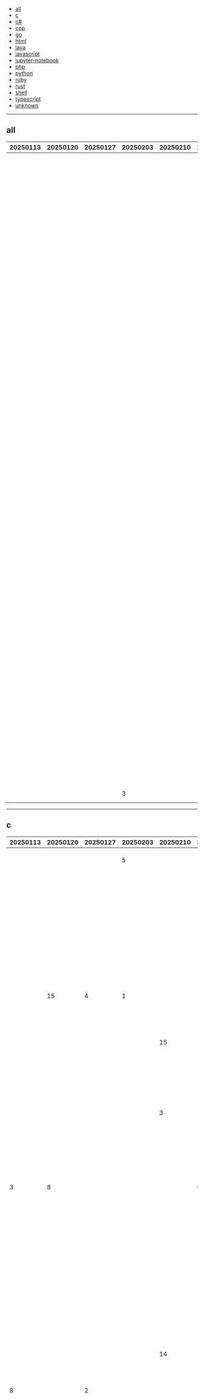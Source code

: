 
- [all](#all)
- [c](#c)
- [c#](#c#)
- [cpp](#cpp)
- [go](#go)
- [html](#html)
- [java](#java)
- [javascript](#javascript)
- [jupyter-notebook](#jupyter-notebook)
- [php](#php)
- [python](#python)
- [ruby](#ruby)
- [rust](#rust)
- [shell](#shell)
- [typescript](#typescript)
- [unknown](#unknown)


----

## <a name=all>all</a>

|20250113|20250120|20250127|20250203|20250210|20250217|20250224|20250303|20250310|20250317|20250324|20250331|20250407|20250414|20250421|github|description|
|----|----|----|----|----|----|----|----|----|----|----|----|----|----|----|----|----|
|  |  |  |  |  |  |  |  |  |  |  |  |  |  | 1 | [CVEProject](https://github.com/CVEProject)/[cvelistV5](https://github.com/CVEProject/cvelistV5) |CVE cache of the official CVE List in CVE JSON 5 format |
|  |  |  |  |  |  |  |  | 1 | 9 |  |  |  |  | 2 | [virattt](https://github.com/virattt)/[ai-hedge-fund](https://github.com/virattt/ai-hedge-fund) |An AI Hedge Fund Team |
|  |  |  |  |  |  |  |  |  |  |  |  |  | 2 | 3 | [yeongpin](https://github.com/yeongpin)/[cursor-free-vip](https://github.com/yeongpin/cursor-free-vip) |[Support 0.48.x]（Reset Cursor AI MachineID &amp; Bypass Higher Token Limit） Cursor Ai ，自动重置机器ID ， 免费升级使用Pro功能: You've reached your trial request limit. / Too many free trial accounts used on this machine. Please upgrade to pro. We have this limit in place to prevent abuse. Please let us know if you believe this is a mistake. |
|  |  |  |  |  |  |  |  |  |  |  |  |  |  | 4 | [Zackriya-Solutions](https://github.com/Zackriya-Solutions)/[meeting-minutes](https://github.com/Zackriya-Solutions/meeting-minutes) |A free and open source, self hosted Ai based live meeting note taker and minutes summary generator that can completely run in your Local device (Mac OS and windows OS Support added. Working on adding linux support soon) https://meetily.zackriya.com/ |
|  |  |  |  |  |  |  |  |  |  |  |  | 8 |  | 5 | [jlowin](https://github.com/jlowin)/[fastmcp](https://github.com/jlowin/fastmcp) |🚀 The fast, Pythonic way to build MCP servers and clients |
|  |  |  |  |  |  |  |  |  |  |  |  |  |  | 6 | [krillinai](https://github.com/krillinai)/[KrillinAI](https://github.com/krillinai/KrillinAI) | A video translation and dubbing tool powered by LLMs, offering professional-grade translations and one-click full-process deployment. It can generate content optimized for platforms like YouTube，TikTok, and Shorts. 基于AI大模型的视频翻译和配音工具，专业级翻译，一键部署全流程，可以生成适配抖音，小红书，哔哩哔哩，视频号，TikTok，Youtube Shorts等形态的内容 |
|  |  |  |  |  |  | 5 |  |  |  |  |  |  |  | 7 | [docmost](https://github.com/docmost)/[docmost](https://github.com/docmost/docmost) |Docmost is an open-source collaborative wiki and documentation software. It is an open-source alternative to Confluence and Notion. |
|  |  |  |  |  |  |  |  |  |  |  |  |  |  | 8 | [nocobase](https://github.com/nocobase)/[nocobase](https://github.com/nocobase/nocobase) |NocoBase is an extensibility-first, open-source no-code/low-code platform for building business applications and enterprise solutions. |
|  |  |  |  |  |  |  |  |  |  |  |  |  |  | 9 | [n8n-io](https://github.com/n8n-io)/[n8n](https://github.com/n8n-io/n8n) |Fair-code workflow automation platform with native AI capabilities. Combine visual building with custom code, self-host or cloud, 400+ integrations. |
|  |  |  |  |  |  |  |  |  |  |  |  |  |  | 10 | [getmaxun](https://github.com/getmaxun)/[maxun](https://github.com/getmaxun/maxun) |🔥 Open Source No Code Web Data Extraction Platform. Turn Websites To APIs &amp; Spreadsheets With No-Code Robots In Minutes 🔥 |
|  |  |  |  |  |  |  |  |  |  |  |  |  | 6 | 11 | [funstory-ai](https://github.com/funstory-ai)/[BabelDOC](https://github.com/funstory-ai/BabelDOC) |Yet Another Document Translator |
|  |  |  |  |  |  |  |  |  |  |  |  |  |  | 12 | [termux](https://github.com/termux)/[termux-app](https://github.com/termux/termux-app) |Termux - a terminal emulator application for Android OS extendible by variety of packages. |
|  |  |  |  |  |  |  |  |  |  |  |  |  |  | 13 | [browserbase](https://github.com/browserbase)/[stagehand](https://github.com/browserbase/stagehand) |An AI web browsing framework focused on simplicity and extensibility. |
|  |  |  | 3 |  |  |  |  |  |  |  |  |  |  | 14 | [maybe-finance](https://github.com/maybe-finance)/[maybe](https://github.com/maybe-finance/maybe) |The OS for your personal finances |

----

## <a name=c>c</a>

|20250113|20250120|20250127|20250203|20250210|20250224|20250303|20250310|20250324|20250331|20250407|20250414|20250421|github|description|
|----|----|----|----|----|----|----|----|----|----|----|----|----|----|----|
|  |  |  | 5 |  |  |  |  | 1 |  | 11 |  | 1 | [netdata](https://github.com/netdata)/[netdata](https://github.com/netdata/netdata) |X-Ray Vision for your infrastructure! |
|  |  |  |  |  |  |  |  |  |  |  |  | 2 | [bellard](https://github.com/bellard)/[quickjs](https://github.com/bellard/quickjs) |Public repository of the QuickJS Javascript Engine. |
|  |  |  |  |  |  |  |  |  |  |  |  | 3 | [timescale](https://github.com/timescale)/[timescaledb](https://github.com/timescale/timescaledb) |A time-series database for high-performance real-time analytics packaged as a Postgres extension |
|  | 15 | 4 | 1 |  |  | 21 |  |  |  | 5 |  | 4 | [confluentinc](https://github.com/confluentinc)/[librdkafka](https://github.com/confluentinc/librdkafka) |The Apache Kafka C/C++ library |
|  |  |  |  |  |  |  |  |  |  |  |  | 5 | [coolsnowwolf](https://github.com/coolsnowwolf)/[lede](https://github.com/coolsnowwolf/lede) |Lean's LEDE source |
|  |  |  |  | 15 |  |  |  | 8 |  | 8 |  | 6 | [Genymobile](https://github.com/Genymobile)/[scrcpy](https://github.com/Genymobile/scrcpy) |Display and control your Android device |
|  |  |  |  | 3 |  |  | 5 |  |  |  |  | 7 | [google](https://github.com/google)/[security-research](https://github.com/google/security-research) |This project hosts security advisories and their accompanying proof-of-concepts related to research conducted at Google which impact non-Google owned code. |
| 3 | 8 |  |  |  | 5 | 15 |  |  |  |  |  | 8 | [BasedHardware](https://github.com/BasedHardware)/[omi](https://github.com/BasedHardware/omi) |AI wearables. Put it on, speak, transcribe, automatically |
|  |  |  |  |  |  |  |  | 4 |  | 3 |  | 9 | [bol-van](https://github.com/bol-van)/[zapret](https://github.com/bol-van/zapret) |DPI bypass multi platform |
|  |  |  |  |  |  |  | 10 |  |  |  |  | 10 | [ThrowTheSwitch](https://github.com/ThrowTheSwitch)/[Unity](https://github.com/ThrowTheSwitch/Unity) |Simple unit testing for C |
|  |  |  |  |  |  |  |  | 14 |  |  | 17 | 11 | [Next-Flip](https://github.com/Next-Flip)/[Momentum-Firmware](https://github.com/Next-Flip/Momentum-Firmware) |🐬 Feature-rich, stable and customizable Flipper Firmware |
|  |  |  |  |  |  |  |  |  |  |  |  | 12 | [iovisor](https://github.com/iovisor)/[bcc](https://github.com/iovisor/bcc) |BCC - Tools for BPF-based Linux IO analysis, networking, monitoring, and more |
|  |  |  |  | 14 |  |  |  | 7 | 7 |  |  | 13 | [RfidResearchGroup](https://github.com/RfidResearchGroup)/[proxmark3](https://github.com/RfidResearchGroup/proxmark3) |Iceman Fork - Proxmark3 |
| 8 |  | 2 |  |  |  |  | 6 |  |  |  |  | 14 | [brunodev85](https://github.com/brunodev85)/[winlator](https://github.com/brunodev85/winlator) |Android application for running Windows applications with Wine and Box86/Box64 |
|  |  |  |  |  |  |  |  |  |  |  |  | 15 | [immortalwrt](https://github.com/immortalwrt)/[immortalwrt](https://github.com/immortalwrt/immortalwrt) |An opensource OpenWrt variant for mainland China users. |
|  |  |  |  |  |  |  |  |  |  |  |  | 16 | [clockworkpi](https://github.com/clockworkpi)/[PicoCalc](https://github.com/clockworkpi/PicoCalc) |A calculator like nothing you've ever seen before, right? |
|  |  |  |  |  |  |  | 17 |  |  |  |  | 17 | [nothings](https://github.com/nothings)/[stb](https://github.com/nothings/stb) |stb single-file public domain libraries for C/C++ |
|  |  |  |  | 19 |  | 3 |  |  | 21 | 16 | 23 | 18 | [facebook](https://github.com/facebook)/[zstd](https://github.com/facebook/zstd) |Zstandard - Fast real-time compression algorithm |
|  |  |  | 2 |  |  |  | 7 | 12 | 2 | 19 |  | 19 | [pr3y](https://github.com/pr3y)/[Bruce](https://github.com/pr3y/Bruce) |Predatory ESP32 Firmware |
|  |  |  |  |  |  |  |  |  |  |  |  | 20 | [arendst](https://github.com/arendst)/[Tasmota](https://github.com/arendst/Tasmota) |Alternative firmware for ESP8266 and ESP32 based devices with easy configuration using webUI, OTA updates, automation using timers or rules, expandability and entirely local control over MQTT, HTTP, Serial or KNX. Full documentation at |

----

## <a name=c#>c#</a>

|20250113|20250120|20250127|20250203|20250210|20250217|20250224|20250303|20250310|20250317|20250324|20250331|20250407|20250414|20250421|github|description|
|----|----|----|----|----|----|----|----|----|----|----|----|----|----|----|----|----|
|  | 10 |  |  |  |  | 9 | 15 | 16 |  |  |  | 15 |  | 1 | [AvaloniaUI](https://github.com/AvaloniaUI)/[Avalonia](https://github.com/AvaloniaUI/Avalonia) |Develop Desktop, Embedded, Mobile and WebAssembly apps with C# and XAML. The most popular .NET UI client technology |
|  |  |  |  |  |  |  |  |  |  |  |  |  |  | 2 | [QL-Win](https://github.com/QL-Win)/[QuickLook](https://github.com/QL-Win/QuickLook) |Bring macOS “Quick Look” feature to Windows |
|  |  |  |  |  |  |  |  |  |  |  | 12 |  |  | 3 | [TGSAN](https://github.com/TGSAN)/[CMWTAT_Digital_Edition](https://github.com/TGSAN/CMWTAT_Digital_Edition) |CloudMoe Windows 10/11 Activation Toolkit get digital license, the best open source Win 10/11 activator in GitHub. GitHub 上最棒的开源 Win10/Win11 数字权利（数字许可证）激活工具！ |
| 4 |  |  | 16 |  | 14 |  | 13 |  | 16 | 10 |  |  | 19 | 4 | [dotnet](https://github.com/dotnet)/[aspire](https://github.com/dotnet/aspire) |Tools, templates, and packages to accelerate building observable, production-ready apps |
|  |  |  |  |  |  |  |  |  |  |  |  |  |  | 5 | [lucasg](https://github.com/lucasg)/[Dependencies](https://github.com/lucasg/Dependencies) |A rewrite of the old legacy software "depends.exe" in C# for Windows devs to troubleshoot dll load dependencies issues. |
|  |  |  |  |  | 5 | 8 |  |  | 12 |  |  |  |  | 6 | [marticliment](https://github.com/marticliment)/[UniGetUI](https://github.com/marticliment/UniGetUI) |UniGetUI: The Graphical Interface for your package managers. Could be terribly described as a package manager manager to manage your package managers |
|  |  |  |  | 11 | 1 | 20 |  |  |  |  |  |  |  | 7 | [QuantConnect](https://github.com/QuantConnect)/[Lean](https://github.com/QuantConnect/Lean) |Lean Algorithmic Trading Engine by QuantConnect (Python, C#) |
|  | 18 | 9 |  |  |  |  |  | 17 |  |  | 15 |  |  | 8 | [space-wizards](https://github.com/space-wizards)/[space-station-14](https://github.com/space-wizards/space-station-14) |A multiplayer game about paranoia and chaos on a space station. Remake of the cult-classic Space Station 13. |
|  |  |  |  |  |  |  |  |  |  |  |  |  |  | 9 | [BornToBeRoot](https://github.com/BornToBeRoot)/[NETworkManager](https://github.com/BornToBeRoot/NETworkManager) |A powerful tool for managing networks and troubleshoot network problems! |
|  |  |  |  |  |  |  |  |  |  | 16 |  |  | 21 | 10 | [dnSpy](https://github.com/dnSpy)/[dnSpy](https://github.com/dnSpy/dnSpy) |.NET debugger and assembly editor |
|  |  |  |  |  | 23 |  |  |  |  |  |  |  |  | 11 | [Kareadita](https://github.com/Kareadita)/[Kavita](https://github.com/Kareadita/Kavita) |Kavita is a fast, feature rich, cross platform reading server. Built with the goal of being a full solution for all your reading needs. Setup your own server and share your reading collection with your friends and family. |
|  |  | 14 |  | 22 |  |  |  |  |  |  |  |  |  | 12 | [dockersamples](https://github.com/dockersamples)/[example-voting-app](https://github.com/dockersamples/example-voting-app) |Example distributed app composed of multiple containers for Docker, Compose, Swarm, and Kubernetes |
| 10 | 3 | 3 | 19 | 23 |  |  |  |  | 3 |  |  |  |  | 13 | [dotnet](https://github.com/dotnet)/[runtime](https://github.com/dotnet/runtime) |.NET is a cross-platform runtime for cloud, mobile, desktop, and IoT apps. |
|  |  | 8 |  |  |  | 12 |  | 4 | 15 | 8 | 10 | 2 |  | 14 | [Cysharp](https://github.com/Cysharp)/[UniTask](https://github.com/Cysharp/UniTask) |Provides an efficient allocation free async/await integration for Unity. |
|  |  | 16 | 5 |  |  |  |  |  |  |  |  |  |  | 15 | [jasontaylordev](https://github.com/jasontaylordev)/[CleanArchitecture](https://github.com/jasontaylordev/CleanArchitecture) |Clean Architecture Solution Template for ASP.NET Core |
| 1 |  |  |  |  |  |  |  |  |  |  |  |  |  | 16 | [icsharpcode](https://github.com/icsharpcode)/[ILSpy](https://github.com/icsharpcode/ILSpy) |.NET Decompiler with support for PDB generation, ReadyToRun, Metadata (&amp;more) - cross-platform! |
|  |  |  |  |  | 3 | 1 | 20 |  | 20 | 14 | 4 | 13 | 5 | 17 | [2dust](https://github.com/2dust)/[v2rayN](https://github.com/2dust/v2rayN) |A GUI client for Windows, Linux and macOS, support Xray and sing-box and others |
|  | 16 | 4 |  |  | 10 |  |  |  | 6 | 15 |  | 16 |  | 18 | [git-ecosystem](https://github.com/git-ecosystem)/[git-credential-manager](https://github.com/git-ecosystem/git-credential-manager) |Secure, cross-platform Git credential storage with authentication to GitHub, Azure Repos, and other popular Git hosting services. |
|  |  |  |  |  |  |  |  |  |  |  |  |  |  | 19 | [BlendLog](https://github.com/BlendLog)/[MinerSearch](https://github.com/BlendLog/MinerSearch) |Program designed for search and kill silent miners |
|  |  |  |  |  |  |  |  |  |  |  |  |  |  | 20 | [PintaProject](https://github.com/PintaProject)/[Pinta](https://github.com/PintaProject/Pinta) |Simple GTK# Paint Program |
|  |  |  |  | 17 |  |  |  |  |  |  | 9 |  |  | 21 | [lostindark](https://github.com/lostindark)/[DriverStoreExplorer](https://github.com/lostindark/DriverStoreExplorer) |Driver Store Explorer [RAPR] |
| 15 | 7 | 18 |  | 5 |  |  |  |  | 11 | 3 |  | 7 |  | 22 | [dotnet](https://github.com/dotnet)/[aspnetcore](https://github.com/dotnet/aspnetcore) |ASP.NET Core is a cross-platform .NET framework for building modern cloud-based web applications on Windows, Mac, or Linux. |
|  | 4 |  |  |  |  |  |  |  |  | 5 |  | 17 |  | 23 | [dotnet](https://github.com/dotnet)/[maui](https://github.com/dotnet/maui) |.NET MAUI is the .NET Multi-platform App UI, a framework for building native device applications spanning mobile, tablet, and desktop. |

----

## <a name=cpp>cpp</a>

|20250113|20250120|20250127|20250203|20250210|20250217|20250224|20250303|20250310|20250317|20250324|20250331|20250407|20250414|20250421|github|description|
|----|----|----|----|----|----|----|----|----|----|----|----|----|----|----|----|----|
|  |  |  |  |  |  |  |  |  |  |  |  | 13 | 1 | 1 | [Zackriya-Solutions](https://github.com/Zackriya-Solutions)/[meeting-minutes](https://github.com/Zackriya-Solutions/meeting-minutes) |A free and open source, self hosted Ai based live meeting note taker and minutes summary generator that can completely run in your Local device (Mac OS and windows OS Support added. Working on adding linux support soon) https://meetily.zackriya.com/ |
|  |  |  |  | 18 | 11 |  |  |  |  |  |  |  |  | 2 | [espressif](https://github.com/espressif)/[arduino-esp32](https://github.com/espressif/arduino-esp32) |Arduino core for the ESP32 |
|  |  |  |  |  | 2 |  |  |  |  |  |  |  |  | 3 | [ggml-org](https://github.com/ggml-org)/[llama.cpp](https://github.com/ggml-org/llama.cpp) |LLM inference in C/C++ |
|  |  |  |  |  |  |  |  | 15 |  |  |  |  | 13 | 4 | [deskflow](https://github.com/deskflow)/[deskflow](https://github.com/deskflow/deskflow) |Share a single keyboard and mouse between multiple computers. |
|  |  |  |  |  |  |  |  | 8 | 20 |  | 14 |  | 4 | 5 | [nlohmann](https://github.com/nlohmann)/[json](https://github.com/nlohmann/json) |JSON for Modern C++ |
|  |  |  |  |  |  |  |  |  |  |  |  |  |  | 6 | [scylladb](https://github.com/scylladb)/[scylladb](https://github.com/scylladb/scylladb) |NoSQL data store using the Seastar framework, compatible with Apache Cassandra and Amazon DynamoDB |
|  |  |  |  |  |  |  |  |  |  |  |  |  |  | 7 | [WerWolv](https://github.com/WerWolv)/[ImHex](https://github.com/WerWolv/ImHex) |🔍 A Hex Editor for Reverse Engineers, Programmers and people who value their retinas when working at 3 AM. |
|  | 7 |  |  |  |  |  |  |  |  |  |  | 10 |  | 8 | [niedev](https://github.com/niedev)/[RTranslator](https://github.com/niedev/RTranslator) |Open source real-time translation app for Android that runs locally |
|  |  |  |  |  |  |  |  |  | 14 | 17 | 22 |  |  | 9 | [tesseract-ocr](https://github.com/tesseract-ocr)/[tesseract](https://github.com/tesseract-ocr/tesseract) |Tesseract Open Source OCR Engine (main repository) |
|  |  | 4 | 20 |  |  |  |  |  |  |  |  |  |  | 10 | [apache](https://github.com/apache)/[arrow](https://github.com/apache/arrow) |Apache Arrow is the universal columnar format and multi-language toolbox for fast data interchange and in-memory analytics |
|  |  |  |  |  |  |  |  |  |  |  |  | 15 | 7 | 11 | [CleverRaven](https://github.com/CleverRaven)/[Cataclysm-DDA](https://github.com/CleverRaven/Cataclysm-DDA) |Cataclysm - Dark Days Ahead. A turn-based survival game set in a post-apocalyptic world. |
|  |  |  |  |  | 24 |  |  |  |  | 4 | 20 | 11 |  | 12 | [ocornut](https://github.com/ocornut)/[imgui](https://github.com/ocornut/imgui) |Dear ImGui: Bloat-free Graphical User interface for C++ with minimal dependencies |
|  |  |  |  |  |  |  |  |  |  |  |  |  |  | 13 | [microsoft](https://github.com/microsoft)/[BitNet](https://github.com/microsoft/BitNet) |Official inference framework for 1-bit LLMs |
|  |  |  |  |  | 3 | 10 |  |  |  |  |  |  |  | 14 | [catchorg](https://github.com/catchorg)/[Catch2](https://github.com/catchorg/Catch2) |A modern, C++-native, test framework for unit-tests, TDD and BDD - using C++14, C++17 and later (C++11 support is in v2.x branch, and C++03 on the Catch1.x branch) |
|  |  |  |  |  |  |  |  |  |  |  |  |  |  | 15 | [defold](https://github.com/defold)/[defold](https://github.com/defold/defold) |Defold is a completely free to use game engine for development of desktop, mobile and web games. |
| 8 |  |  |  |  |  |  | 11 | 7 |  |  |  |  |  | 16 | [gabime](https://github.com/gabime)/[spdlog](https://github.com/gabime/spdlog) |Fast C++ logging library. |
|  |  |  |  |  |  |  |  |  | 11 |  |  |  |  | 17 | [LizardByte](https://github.com/LizardByte)/[Sunshine](https://github.com/LizardByte/Sunshine) |Self-hosted game stream host for Moonlight. |
|  |  |  |  | 12 |  |  |  |  |  |  |  |  |  | 18 | [BehaviorTree](https://github.com/BehaviorTree)/[BehaviorTree.CPP](https://github.com/BehaviorTree/BehaviorTree.CPP) |Behavior Trees Library in C++. Batteries included. |
|  |  |  |  |  | 8 |  |  |  |  |  |  |  |  | 19 | [abseil](https://github.com/abseil)/[abseil-cpp](https://github.com/abseil/abseil-cpp) |Abseil Common Libraries (C++) |
|  |  | 6 |  |  |  |  | 12 |  |  |  |  |  | 5 | 20 | [MaaAssistantArknights](https://github.com/MaaAssistantArknights)/[MaaAssistantArknights](https://github.com/MaaAssistantArknights/MaaAssistantArknights) |《明日方舟》小助手，全日常一键长草！| A one-click tool for the daily tasks of Arknights, supporting all clients. |
|  | 6 |  |  |  |  |  |  |  | 16 | 14 |  |  |  | 21 | [yhirose](https://github.com/yhirose)/[cpp-httplib](https://github.com/yhirose/cpp-httplib) |A C++ header-only HTTP/HTTPS server and client library |
|  | 15 | 18 |  | 15 |  |  |  |  | 6 |  |  |  | 14 | 22 | [wazuh](https://github.com/wazuh)/[wazuh](https://github.com/wazuh/wazuh) |Wazuh - The Open Source Security Platform. Unified XDR and SIEM protection for endpoints and cloud workloads. |

----

## <a name=go>go</a>

|20250113|20250120|20250127|20250203|20250210|20250217|20250224|20250303|20250310|20250317|20250324|20250331|20250407|20250414|20250421|github|description|
|----|----|----|----|----|----|----|----|----|----|----|----|----|----|----|----|----|
|  |  |  |  |  |  |  |  |  |  |  |  |  |  | 1 | [krillinai](https://github.com/krillinai)/[KrillinAI](https://github.com/krillinai/KrillinAI) | A video translation and dubbing tool powered by LLMs, offering professional-grade translations and one-click full-process deployment. It can generate content optimized for platforms like YouTube，TikTok, and Shorts. 基于AI大模型的视频翻译和配音工具，专业级翻译，一键部署全流程，可以生成适配抖音，小红书，哔哩哔哩，视频号，TikTok，Youtube Shorts等形态的内容 |
|  |  |  |  |  |  |  |  |  |  |  |  |  |  | 2 | [1Panel-dev](https://github.com/1Panel-dev)/[1Panel](https://github.com/1Panel-dev/1Panel) |🔥 1Panel provides an intuitive web interface and MCP Server to manage websites, files, containers, databases, and LLMs on a Linux server. |
|  |  |  |  |  |  |  |  |  |  |  |  |  |  | 3 | [plandex-ai](https://github.com/plandex-ai)/[plandex](https://github.com/plandex-ai/plandex) |Open source AI coding agent. Designed for large projects and real world tasks. |
|  |  |  |  |  |  | 11 |  |  |  |  |  |  |  | 4 | [gohugoio](https://github.com/gohugoio)/[hugo](https://github.com/gohugoio/hugo) |The world’s fastest framework for building websites. |
|  |  |  |  |  |  |  |  |  |  |  |  |  |  | 5 | [pingcap](https://github.com/pingcap)/[tidb](https://github.com/pingcap/tidb) |TiDB - the open-source, cloud-native, distributed SQL database designed for modern applications. |
|  |  |  |  |  |  |  |  |  |  |  |  |  |  | 6 | [fyne-io](https://github.com/fyne-io)/[fyne](https://github.com/fyne-io/fyne) |Cross platform GUI toolkit in Go inspired by Material Design |
|  |  |  |  |  |  |  |  |  |  |  |  |  |  | 7 | [projectdiscovery](https://github.com/projectdiscovery)/[httpx](https://github.com/projectdiscovery/httpx) |httpx is a fast and multi-purpose HTTP toolkit that allows running multiple probes using the retryablehttp library. |
|  |  |  |  |  |  | 8 | 14 |  |  |  |  |  |  | 8 | [bluenviron](https://github.com/bluenviron)/[mediamtx](https://github.com/bluenviron/mediamtx) |Ready-to-use SRT / WebRTC / RTSP / RTMP / LL-HLS media server and media proxy that allows to read, publish, proxy, record and playback video and audio streams. |
|  |  |  |  |  |  |  |  |  |  |  |  |  | 14 | 9 | [gofr-dev](https://github.com/gofr-dev)/[gofr](https://github.com/gofr-dev/gofr) |An opinionated GoLang framework for accelerated microservice development. Built in support for databases and observability. |
| 1 | 19 | 3 |  |  |  |  |  |  |  |  |  | 17 |  | 10 | [mudler](https://github.com/mudler)/[LocalAI](https://github.com/mudler/LocalAI) |🤖 The free, Open Source alternative to OpenAI, Claude and others. Self-hosted and local-first. Drop-in replacement for OpenAI, running on consumer-grade hardware. No GPU required. Runs gguf, transformers, diffusers and many more models architectures. Features: Generate Text, Audio, Video, Images, Voice Cloning, Distributed, P2P inference |
|  |  |  |  |  |  |  |  |  |  |  |  |  |  | 11 | [lxc](https://github.com/lxc)/[incus](https://github.com/lxc/incus) |Powerful system container and virtual machine manager  |
|  |  |  |  |  |  |  |  | 14 |  | 6 |  |  |  | 12 | [gofiber](https://github.com/gofiber)/[fiber](https://github.com/gofiber/fiber) |⚡️ Express inspired web framework written in Go |
|  |  |  |  |  |  |  |  |  |  |  |  |  |  | 13 | [nektos](https://github.com/nektos)/[act](https://github.com/nektos/act) |Run your GitHub Actions locally 🚀 |
| 4 |  |  |  |  |  |  |  |  |  |  |  |  |  | 14 | [traefik](https://github.com/traefik)/[traefik](https://github.com/traefik/traefik) |The Cloud Native Application Proxy |
|  |  |  |  |  |  |  |  |  |  |  |  |  |  | 15 | [shirou](https://github.com/shirou)/[gopsutil](https://github.com/shirou/gopsutil) |psutil for golang |
|  |  |  |  |  |  |  |  |  |  |  |  |  |  | 16 | [navidrome](https://github.com/navidrome)/[navidrome](https://github.com/navidrome/navidrome) |🎧☁️ Your Personal Streaming Service |
|  |  |  |  |  |  |  |  |  |  |  |  |  |  | 17 | [caarlos0](https://github.com/caarlos0)/[env](https://github.com/caarlos0/env) |A simple, zero-dependencies library to parse environment variables into structs |
|  |  |  |  |  |  |  |  |  |  |  |  |  |  | 18 | [openai](https://github.com/openai)/[openai-go](https://github.com/openai/openai-go) |The official Go library for the OpenAI API |
|  |  |  |  |  |  |  |  |  |  |  |  |  |  | 19 | [AlexxIT](https://github.com/AlexxIT)/[go2rtc](https://github.com/AlexxIT/go2rtc) |Ultimate camera streaming application with support RTSP, RTMP, HTTP-FLV, WebRTC, MSE, HLS, MP4, MJPEG, HomeKit, FFmpeg, etc. |

----

## <a name=html>html</a>

|20250113|20250120|20250127|20250203|20250210|20250217|20250224|20250303|20250310|20250317|20250324|20250331|20250407|20250414|20250421|github|description|
|----|----|----|----|----|----|----|----|----|----|----|----|----|----|----|----|----|
|  |  |  |  |  |  |  |  |  |  |  |  |  |  | 1 | [adityatelange](https://github.com/adityatelange)/[hugo-PaperMod](https://github.com/adityatelange/hugo-PaperMod) | A fast, clean, responsive Hugo theme. |
|  | 8 |  | 2 | 5 |  |  |  |  |  |  |  |  |  | 2 | [rfordatascience](https://github.com/rfordatascience)/[tidytuesday](https://github.com/rfordatascience/tidytuesday) |Official repo for the #tidytuesday project |
| 13 |  |  |  |  |  |  |  | 7 |  | 9 |  |  | 10 | 3 | [alshedivat](https://github.com/alshedivat)/[al-folio](https://github.com/alshedivat/al-folio) |A beautiful, simple, clean, and responsive Jekyll theme for academics |
|  |  |  |  |  |  |  |  |  |  |  |  |  |  | 4 | [trickest](https://github.com/trickest)/[cve](https://github.com/trickest/cve) |Gather and update all available and newest CVEs with their PoC. |
|  |  |  |  |  |  |  |  |  |  |  |  |  | 3 | 5 | [cipher387](https://github.com/cipher387)/[osint_stuff_tool_collection](https://github.com/cipher387/osint_stuff_tool_collection) |A collection of several hundred online tools for OSINT |
|  |  |  |  |  | 8 |  | 8 |  |  | 8 |  |  |  | 6 | [htr-tech](https://github.com/htr-tech)/[zphisher](https://github.com/htr-tech/zphisher) |An automated phishing tool with 30+ templates. This Tool is made for educational purpose only ! Author will not be responsible for any misuse of this toolkit ! |
| 14 |  |  |  |  |  |  | 18 | 12 | 5 |  |  |  |  | 7 | [cotes2020](https://github.com/cotes2020)/[jekyll-theme-chirpy](https://github.com/cotes2020/jekyll-theme-chirpy) |A minimal, responsive, and feature-rich Jekyll theme for technical writing. |
|  |  |  |  |  |  |  |  | 6 | 1 |  |  |  |  | 8 | [EbookFoundation](https://github.com/EbookFoundation)/[free-programming-books](https://github.com/EbookFoundation/free-programming-books) |📚 Freely available programming books |
|  |  |  |  |  |  |  |  |  |  |  |  |  |  | 9 | [nunocoracao](https://github.com/nunocoracao)/[blowfish](https://github.com/nunocoracao/blowfish) |Personal Website &amp; Blog Theme for Hugo |
| 3 |  |  |  |  |  |  |  |  |  |  |  |  |  | 10 | [home-assistant](https://github.com/home-assistant)/[home-assistant.io](https://github.com/home-assistant/home-assistant.io) |📘 Home Assistant User documentation |
|  | 7 |  |  |  |  | 9 |  |  |  |  | 3 |  | 12 | 11 | [kananinirav](https://github.com/kananinirav)/[AWS-Certified-Cloud-Practitioner-Notes](https://github.com/kananinirav/AWS-Certified-Cloud-Practitioner-Notes) |AWS Certified Cloud Practitioner Short Notes And Practice Exams (CLF-C02) |
|  |  |  | 5 |  |  |  |  |  |  |  |  |  |  | 12 | [themesberg](https://github.com/themesberg)/[flowbite-admin-dashboard](https://github.com/themesberg/flowbite-admin-dashboard) |Free and open-source admin dashboard template built with Tailwind CSS and Flowbite |
|  |  |  |  |  |  |  |  |  |  |  |  |  |  | 13 | [CVEProject](https://github.com/CVEProject)/[cve-schema](https://github.com/CVEProject/cve-schema) |This repository is used for the development of the CVE JSON record format. Releases of the CVE JSON record format will also be published here. This repository is managed by the CVE Quality Working Group. |

----

## <a name=java>java</a>

|20250113|20250120|20250127|20250203|20250210|20250217|20250224|20250303|20250310|20250317|20250324|20250331|20250407|20250414|20250421|github|description|
|----|----|----|----|----|----|----|----|----|----|----|----|----|----|----|----|----|
|  |  |  | 8 | 1 |  |  |  |  | 3 |  |  | 11 | 5 | 1 | [termux](https://github.com/termux)/[termux-app](https://github.com/termux/termux-app) |Termux - a terminal emulator application for Android OS extendible by variety of packages. |
|  |  |  |  |  | 2 | 4 | 5 | 18 | 13 |  |  |  | 1 | 2 | [spring-projects](https://github.com/spring-projects)/[spring-ai](https://github.com/spring-projects/spring-ai) |An Application Framework for AI Engineering |
|  |  | 20 | 1 |  |  |  | 4 |  |  |  |  |  | 13 | 3 | [kestra-io](https://github.com/kestra-io)/[kestra](https://github.com/kestra-io/kestra) |⚡ Workflow Automation Platform. Orchestrate &amp; Schedule code in any language, run anywhere, 600+ plugins. Alternative to Airflow, VMware vRealize Automation, Rundeck... |
|  |  |  |  | 18 |  |  |  |  |  |  |  |  | 7 | 4 | [Anuken](https://github.com/Anuken)/[Mindustry](https://github.com/Anuken/Mindustry) |The automation tower defense RTS |
|  | 11 |  |  |  |  |  | 18 |  | 16 |  |  |  |  | 5 | [spring-projects](https://github.com/spring-projects)/[spring-framework](https://github.com/spring-projects/spring-framework) |Spring Framework |
| 23 |  |  |  |  |  |  |  |  |  | 18 |  |  |  | 6 | [openjdk](https://github.com/openjdk)/[jdk](https://github.com/openjdk/jdk) |JDK main-line development https://openjdk.org/projects/jdk |
|  |  |  |  |  |  |  |  |  |  |  | 16 |  |  | 7 | [skylot](https://github.com/skylot)/[jadx](https://github.com/skylot/jadx) |Dex to Java decompiler |
|  |  |  |  |  |  | 5 | 20 |  |  |  |  |  |  | 8 | [apache](https://github.com/apache)/[doris](https://github.com/apache/doris) |Apache Doris is an easy-to-use, high performance and unified analytics database. |
| 7 |  | 5 |  |  |  |  |  |  |  |  |  |  |  | 9 | [MeteorDevelopment](https://github.com/MeteorDevelopment)/[meteor-client](https://github.com/MeteorDevelopment/meteor-client) |Based Minecraft utility mod. |
|  | 13 |  | 9 |  |  |  |  |  |  |  | 12 |  |  | 10 | [PojavLauncherTeam](https://github.com/PojavLauncherTeam)/[PojavLauncher](https://github.com/PojavLauncherTeam/PojavLauncher) |A Minecraft: Java Edition Launcher for Android and iOS based on Boardwalk. This repository contains source code for Android platform. |
|  |  |  | 17 |  |  |  |  |  |  |  |  |  |  | 11 | [Azure](https://github.com/Azure)/[azure-sdk-for-java](https://github.com/Azure/azure-sdk-for-java) |This repository is for active development of the Azure SDK for Java. For consumers of the SDK we recommend visiting our public developer docs at https://docs.microsoft.com/java/azure/ or our versioned developer docs at https://azure.github.io/azure-sdk-for-java.  |
|  |  |  |  |  |  |  |  | 1 | 7 | 7 | 13 |  | 16 | 12 | [AutoMQ](https://github.com/AutoMQ)/[automq](https://github.com/AutoMQ/automq) |AutoMQ is a stateless Kafka on S3. 10x Cost-Effective. No Cross-AZ Traffic Cost. Autoscale in seconds. Single-digit ms latency. Multi-AZ Availability. |
| 15 |  |  |  |  |  |  |  |  |  |  |  |  |  | 13 | [hkhcoder](https://github.com/hkhcoder)/[vprofile-project](https://github.com/hkhcoder/vprofile-project) | |
| 9 |  |  | 12 |  |  |  |  |  |  |  |  |  |  | 14 | [kunal-kushwaha](https://github.com/kunal-kushwaha)/[DSA-Bootcamp-Java](https://github.com/kunal-kushwaha/DSA-Bootcamp-Java) |This repository consists of the code samples, assignments, and notes for the Java data structures &amp; algorithms + interview preparation bootcamp of WeMakeDevs. |
|  |  |  |  |  | 22 |  |  |  |  |  |  |  |  | 15 | [apache](https://github.com/apache)/[incubator-seata](https://github.com/apache/incubator-seata) |🔥 Seata is an easy-to-use, high-performance, open source distributed transaction solution. |
|  |  |  |  |  | 11 | 9 | 16 | 5 |  | 15 | 15 |  |  | 16 | [YunaiV](https://github.com/YunaiV)/[ruoyi-vue-pro](https://github.com/YunaiV/ruoyi-vue-pro) |🔥 官方推荐 🔥 RuoYi-Vue 全新 Pro 版本，优化重构所有功能。基于 Spring Boot + MyBatis Plus + Vue &amp; Element 实现的后台管理系统 + 微信小程序，支持 RBAC 动态权限、数据权限、SaaS 多租户、Flowable 工作流、三方登录、支付、短信、商城、CRM、ERP、AI 大模型等功能。你的 ⭐️ Star ⭐️，是作者生发的动力！ |
|  |  |  |  |  |  |  |  |  |  |  |  |  |  | 17 | [apache](https://github.com/apache)/[skywalking](https://github.com/apache/skywalking) |APM, Application Performance Monitoring System |
| 14 | 10 | 11 | 19 |  |  |  |  | 2 |  | 9 |  |  | 3 | 18 | [keycloak](https://github.com/keycloak)/[keycloak](https://github.com/keycloak/keycloak) |Open Source Identity and Access Management For Modern Applications and Services |
|  |  |  |  |  |  |  |  |  |  |  |  |  |  | 19 | [alibaba](https://github.com/alibaba)/[DataX](https://github.com/alibaba/DataX) |DataX是阿里云DataWorks数据集成的开源版本。 |
|  |  |  |  |  |  |  |  |  |  |  |  |  | 4 | 20 | [1024-lab](https://github.com/1024-lab)/[smart-admin](https://github.com/1024-lab/smart-admin) |SmartAdmin国内首个以「高质量代码」为核心，「简洁、高效、安全」快速开发平台；基于SpringBoot2/3 + Sa-Token + Mybatis-Plus 和 Vue3 + Vite5 + Ant Design Vue 4.x (同时支持JavaScript和TypeScript双版本)；满足国家三级等保要求、支持登录限制、接口数据国产加解密、高防SQL注入等一系列安全体系。 |
|  |  |  |  |  |  |  |  |  |  |  |  |  |  | 21 | [trinodb](https://github.com/trinodb)/[trino](https://github.com/trinodb/trino) |Official repository of Trino, the distributed SQL query engine for big data, formerly known as PrestoSQL (https://trino.io) |
|  |  |  |  |  |  |  |  |  |  |  |  |  |  | 22 | [flowable](https://github.com/flowable)/[flowable-engine](https://github.com/flowable/flowable-engine) |A compact and highly efficient workflow and Business Process Management (BPM) platform for developers, system admins and business users. |

----

## <a name=javascript>javascript</a>

|20250113|20250120|20250127|20250203|20250210|20250217|20250224|20250303|20250310|20250317|20250324|20250331|20250407|20250414|20250421|github|description|
|----|----|----|----|----|----|----|----|----|----|----|----|----|----|----|----|----|
|  |  |  | 13 |  |  |  |  |  |  |  |  |  |  | 1 | [remoteintech](https://github.com/remoteintech)/[remote-jobs](https://github.com/remoteintech/remote-jobs) |A list of semi to fully remote-friendly companies (jobs) in tech. |
| 15 |  |  |  |  |  |  |  |  |  |  |  |  |  | 2 | [wanglin2](https://github.com/wanglin2)/[mind-map](https://github.com/wanglin2/mind-map) |一个还算强大的Web思维导图。A relatively powerful web mind map. |
|  |  |  |  | 16 | 13 |  |  | 4 |  |  |  |  |  | 3 | [WebGoat](https://github.com/WebGoat)/[WebGoat](https://github.com/WebGoat/WebGoat) |WebGoat is a deliberately insecure application |
|  |  |  |  |  |  |  |  |  |  |  |  | 6 | 1 | 4 | [juliangarnier](https://github.com/juliangarnier)/[anime](https://github.com/juliangarnier/anime) |JavaScript animation engine |
|  |  |  |  |  | 17 |  |  |  |  |  |  |  |  | 5 | [gchq](https://github.com/gchq)/[CyberChef](https://github.com/gchq/CyberChef) |The Cyber Swiss Army Knife - a web app for encryption, encoding, compression and data analysis |
|  |  |  |  |  |  |  |  |  | 8 | 13 |  | 9 | 15 | 6 | [MHSanaei](https://github.com/MHSanaei)/[3x-ui](https://github.com/MHSanaei/3x-ui) |Xray panel supporting multi-protocol multi-user expire day &amp; traffic &amp; IP limit (Vmess &amp; Vless &amp; Trojan &amp; ShadowSocks &amp; Wireguard)  |
| 11 | 6 |  |  | 15 |  | 5 | 8 |  | 18 | 3 | 4 | 8 |  | 7 | [vercel](https://github.com/vercel)/[next.js](https://github.com/vercel/next.js) |The React Framework |
|  |  |  |  |  |  |  |  |  |  |  |  |  |  | 8 | [goldbergyoni](https://github.com/goldbergyoni)/[nodejs-testing-best-practices](https://github.com/goldbergyoni/nodejs-testing-best-practices) |Beyond the basics of Node.js testing. Including a super-comprehensive best practices list and an example app (April 2025) |
|  |  |  |  |  |  |  |  |  |  |  |  |  |  | 9 | [Stremio](https://github.com/Stremio)/[stremio-web](https://github.com/Stremio/stremio-web) |Stremio - Freedom to Stream |
|  |  |  |  |  |  |  |  |  |  |  | 6 | 11 |  | 10 | [bia-pain-bache](https://github.com/bia-pain-bache)/[BPB-Worker-Panel](https://github.com/bia-pain-bache/BPB-Worker-Panel) |A GUI Panel providing Worker subscriptions for VLESS, Trojan and Warp configs alongside chain proxies, offering full DNS, clean IP, Fragment, Warp, Warp pro and routing settings for cross-platform clients using Amnezia, Wireguard, Sing-box, Clash/Mihomo and Xray cores. |
|  |  |  |  |  |  |  |  |  |  |  |  | 7 | 16 | 11 | [xnx3](https://github.com/xnx3)/[translate](https://github.com/xnx3/translate) |AI i18n, Two lines of js realize automatic html translation. No need to change the page, no language configuration file, no API key, SEO friendly! |
|  |  |  |  |  |  |  |  |  |  |  |  | 13 |  | 12 | [expressjs](https://github.com/expressjs)/[express](https://github.com/expressjs/express) |Fast, unopinionated, minimalist web framework for node. |
|  |  | 11 |  |  |  | 14 | 12 |  |  |  |  |  |  | 13 | [bluewave-labs](https://github.com/bluewave-labs)/[Checkmate](https://github.com/bluewave-labs/Checkmate) |Checkmate is an open-source, self-hosted tool designed to track and monitor server hardware, uptime, response times, and incidents in real-time with beautiful visualizations. |
|  |  |  |  |  |  |  |  |  | 14 |  |  |  |  | 14 | [tangly1024](https://github.com/tangly1024)/[NotionNext](https://github.com/tangly1024/NotionNext) |使用 NextJS + Notion API 实现的，支持多种部署方案的静态博客，无需服务器、零门槛搭建网站，为Notion和所有创作者设计。 (A static blog built with NextJS and Notion API, supporting multiple deployment options. No server required, zero threshold to set up a website. Designed for Notion and all creators.) |
|  |  |  |  |  |  |  |  |  |  |  |  |  |  | 15 | [netptop](https://github.com/netptop)/[siteproxy](https://github.com/netptop/siteproxy) |reverse proxy, online proxy, 反向代理,免翻墙访问Youtube/twitter/Google, 支持github和telegram web登录(请注意不要通过不信任的代理进行登录)。支持DuckDuckGo AI Chat(可免费访问chatGPT3.5和Claude3) |
|  |  |  |  |  |  |  |  |  |  |  |  |  |  | 16 | [6dylan6](https://github.com/6dylan6)/[jdpro](https://github.com/6dylan6/jdpro) | |
|  |  |  | 2 | 7 |  |  |  |  |  |  |  |  |  | 17 | [SillyTavern](https://github.com/SillyTavern)/[SillyTavern](https://github.com/SillyTavern/SillyTavern) |LLM Frontend for Power Users. |
|  |  |  |  |  |  |  |  |  |  |  |  |  |  | 18 | [videojs](https://github.com/videojs)/[video.js](https://github.com/videojs/video.js) |Video.js - open source HTML5 video player |
|  |  |  | 6 |  |  |  | 2 | 3 |  |  |  |  | 7 | 19 | [drawdb-io](https://github.com/drawdb-io)/[drawdb](https://github.com/drawdb-io/drawdb) |Free, simple, and intuitive online database diagram editor and SQL generator. |

----

## <a name=jupyter-notebook>jupyter-notebook</a>

|20250113|20250120|20250310|20250407|20250414|20250421|github|description|
|----|----|----|----|----|----|----|----|
|  |  |  | 1 | 2 | 1 | [microsoft](https://github.com/microsoft)/[ai-agents-for-beginners](https://github.com/microsoft/ai-agents-for-beginners) |10 Lessons to Get Started Building AI Agents |
| 11 | 13 |  | 15 | 12 | 2 | [Pierian-Data](https://github.com/Pierian-Data)/[Complete-Python-3-Bootcamp](https://github.com/Pierian-Data/Complete-Python-3-Bootcamp) |Course Files for Complete Python 3 Bootcamp Course on Udemy |
| 5 | 5 |  |  | 7 | 3 | [ed-donner](https://github.com/ed-donner)/[llm_engineering](https://github.com/ed-donner/llm_engineering) |Repo to accompany my mastering LLM engineering course |
| 6 |  | 5 |  | 13 | 4 | [microsoft](https://github.com/microsoft)/[AI-For-Beginners](https://github.com/microsoft/AI-For-Beginners) |12 Weeks, 24 Lessons, AI for All! |
|  |  |  |  |  | 5 | [panaversity](https://github.com/panaversity)/[learn-modern-ai-python](https://github.com/panaversity/learn-modern-ai-python) |Learn Modern AI Assisted Python with Type Hints |
|  |  |  |  |  | 6 | [langchain-ai](https://github.com/langchain-ai)/[langchain-academy](https://github.com/langchain-ai/langchain-academy) | |
| 14 |  |  | 9 |  | 7 | [DataTalksClub](https://github.com/DataTalksClub)/[mlops-zoomcamp](https://github.com/DataTalksClub/mlops-zoomcamp) |Free MLOps course from DataTalks.Club |
| 9 | 4 | 12 |  |  | 8 | [langchain-ai](https://github.com/langchain-ai)/[langchain](https://github.com/langchain-ai/langchain) |🦜🔗 Build context-aware reasoning applications |
|  |  |  |  | 11 | 9 | [wilsonfreitas](https://github.com/wilsonfreitas)/[awesome-quant](https://github.com/wilsonfreitas/awesome-quant) |A curated list of insanely awesome libraries, packages and resources for Quants (Quantitative Finance) |
|  |  |  |  | 10 | 10 | [MLEveryday](https://github.com/MLEveryday)/[practicalAI-cn](https://github.com/MLEveryday/practicalAI-cn) |AI实战-practicalAI 中文版 |
|  | 8 |  |  |  | 11 | [dusty-nv](https://github.com/dusty-nv)/[jetson-containers](https://github.com/dusty-nv/jetson-containers) |Machine Learning Containers for NVIDIA Jetson and JetPack-L4T |
|  |  | 15 |  |  | 12 | [mistralai](https://github.com/mistralai)/[cookbook](https://github.com/mistralai/cookbook) | |
|  |  |  | 13 | 15 | 13 | [microsoft](https://github.com/microsoft)/[fabric-toolbox](https://github.com/microsoft/fabric-toolbox) |Fabric toolbox is a repository of tools, accelerators, scripts, and samples to accelerate your success with Microsoft Fabric, brought to you by Fabric CAT. |
|  |  |  |  |  | 14 | [mrdbourke](https://github.com/mrdbourke)/[zero-to-mastery-ml](https://github.com/mrdbourke/zero-to-mastery-ml) |All course materials for the Zero to Mastery Machine Learning and Data Science course. |
|  |  |  |  |  | 15 | [advimman](https://github.com/advimman)/[lama](https://github.com/advimman/lama) |🦙 LaMa Image Inpainting, Resolution-robust Large Mask Inpainting with Fourier Convolutions, WACV 2022 |
|  |  |  |  |  | 16 | [aws-samples](https://github.com/aws-samples)/[amazon-nova-samples](https://github.com/aws-samples/amazon-nova-samples) | |
|  |  |  |  |  | 17 | [mrdbourke](https://github.com/mrdbourke)/[pytorch-deep-learning](https://github.com/mrdbourke/pytorch-deep-learning) |Materials for the Learn PyTorch for Deep Learning: Zero to Mastery course. |
|  |  |  |  | 8 | 18 | [NielsRogge](https://github.com/NielsRogge)/[Transformers-Tutorials](https://github.com/NielsRogge/Transformers-Tutorials) |This repository contains demos I made with the Transformers library by HuggingFace. |

----

## <a name=php>php</a>

|20250113|20250120|20250127|20250203|20250210|20250217|20250224|20250303|20250310|20250317|20250324|20250331|20250407|20250414|20250421|github|description|
|----|----|----|----|----|----|----|----|----|----|----|----|----|----|----|----|----|
|  |  |  |  | 2 | 1 |  |  |  |  | 13 |  |  | 5 | 1 | [firefly-iii](https://github.com/firefly-iii)/[firefly-iii](https://github.com/firefly-iii/firefly-iii) |Firefly III: a personal finances manager |
| 20 | 2 |  | 3 | 7 |  | 19 | 1 |  | 10 | 12 |  | 3 | 2 | 2 | [laravel](https://github.com/laravel)/[framework](https://github.com/laravel/framework) |The Laravel Framework. |
|  |  |  |  |  |  | 4 | 12 | 2 | 4 |  | 6 |  | 9 | 3 | [digininja](https://github.com/digininja)/[DVWA](https://github.com/digininja/DVWA) |Damn Vulnerable Web Application (DVWA) |
|  |  | 5 |  |  | 17 |  |  |  |  |  | 21 |  | 18 | 4 | [espocrm](https://github.com/espocrm)/[espocrm](https://github.com/espocrm/espocrm) |EspoCRM – Open Source CRM Application |
|  |  |  |  |  |  |  |  | 21 |  |  |  |  |  | 5 | [prasathmani](https://github.com/prasathmani)/[tinyfilemanager](https://github.com/prasathmani/tinyfilemanager) |Single-file PHP file manager, browser and manage your files efficiently and easily with tinyfilemanager |
|  |  |  |  |  |  |  |  |  |  |  |  |  |  | 6 | [grokability](https://github.com/grokability)/[snipe-it](https://github.com/grokability/snipe-it) |A free open source IT asset/license management system |
|  | 21 | 2 | 11 |  |  | 2 | 6 |  | 1 | 3 | 1 | 1 |  | 7 | [coollabsio](https://github.com/coollabsio)/[coolify](https://github.com/coollabsio/coolify) |An open-source &amp; self-hostable Heroku / Netlify / Vercel alternative. |
|  |  |  |  |  |  |  |  |  |  |  |  |  |  | 8 | [SpartnerNL](https://github.com/SpartnerNL)/[Laravel-Excel](https://github.com/SpartnerNL/Laravel-Excel) |🚀 Supercharged Excel exports and imports in Laravel |
|  |  | 3 | 6 | 12 |  | 7 | 8 |  | 5 |  |  |  | 16 | 9 | [magento](https://github.com/magento)/[magento2](https://github.com/magento/magento2) |Prior to making any Submission(s), you must sign an Adobe Contributor License Agreement, available here at: https://opensource.adobe.com/cla.html. All Submissions you make to Adobe Inc. and its affiliates, assigns and subsidiaries (collectively “Adobe”) are subject to the terms of the Adobe Contributor License Agreement. |
| 15 |  |  | 2 |  |  |  |  |  |  |  |  |  |  | 10 | [invoiceninja](https://github.com/invoiceninja)/[invoiceninja](https://github.com/invoiceninja/invoiceninja) |A source-available invoice, quote, project and time-tracking app built with Laravel |
| 13 | 10 | 20 |  |  |  |  |  |  |  |  |  |  |  | 11 | [WordPress](https://github.com/WordPress)/[wordpress-develop](https://github.com/WordPress/wordpress-develop) |WordPress Develop, Git-ified. Synced from git://develop.git.wordpress.org/, including branches and tags! This repository is just a mirror of the WordPress subversion repository. Please include a link to a pre-existing ticket on https://core.trac.wordpress.org/ with every pull request. |
|  |  |  |  | 18 |  |  |  | 19 |  |  |  | 9 |  | 12 | [openemr](https://github.com/openemr)/[openemr](https://github.com/openemr/openemr) |The most popular open source electronic health records and medical practice management solution. |
|  |  |  |  |  |  |  |  |  |  |  |  |  |  | 13 | [passbolt](https://github.com/passbolt)/[passbolt_api](https://github.com/passbolt/passbolt_api) |Passbolt Community Edition (CE) API. The JSON API for the open source password manager for teams! |
| 8 | 8 |  |  |  |  | 15 | 7 | 17 |  |  |  |  | 1 | 14 | [nextcloud](https://github.com/nextcloud)/[all-in-one](https://github.com/nextcloud/all-in-one) |📦 The official Nextcloud installation method. Provides easy deployment and maintenance with most features included in this one Nextcloud instance. |
|  | 1 | 8 |  |  | 13 | 8 | 9 | 3 | 17 |  |  | 5 |  | 15 | [nextcloud](https://github.com/nextcloud)/[server](https://github.com/nextcloud/server) |☁️ Nextcloud server, a safe home for all your data |
|  | 15 | 4 |  | 11 | 9 |  | 11 |  |  | 14 |  |  |  | 16 | [livewire](https://github.com/livewire)/[livewire](https://github.com/livewire/livewire) |A full-stack framework for Laravel that takes the pain out of building dynamic UIs. |
| 2 | 12 |  | 9 |  | 6 |  | 4 | 14 |  | 2 |  |  | 8 | 17 | [filamentphp](https://github.com/filamentphp)/[filament](https://github.com/filamentphp/filament) |A collection of beautiful full-stack components for Laravel. The perfect starting point for your next app. Using Livewire, Alpine.js and Tailwind CSS. |
|  |  |  |  |  |  |  |  |  |  |  |  |  |  | 18 | [causefx](https://github.com/causefx)/[Organizr](https://github.com/causefx/Organizr) |HTPC/Homelab Services Organizer - Written in PHP |
|  |  |  | 21 |  | 14 |  | 14 |  |  |  |  |  |  | 19 | [Dolibarr](https://github.com/Dolibarr)/[dolibarr](https://github.com/Dolibarr/dolibarr) |Dolibarr ERP CRM is a modern software package to manage your company or foundation's activity (contacts, suppliers, invoices, orders, stocks, agenda, accounting, ...). it's an open source Web application (written in PHP) designed for businesses of any sizes, foundations and freelancers. |
|  |  | 18 |  | 19 |  |  |  |  |  |  |  |  | 4 | 20 | [NativePHP](https://github.com/NativePHP)/[laravel](https://github.com/NativePHP/laravel) |Laravel wrapper for the NativePHP framework |

----

## <a name=python>python</a>

|20250113|20250120|20250127|20250203|20250210|20250217|20250224|20250303|20250310|20250317|20250324|20250331|20250407|20250414|20250421|github|description|
|----|----|----|----|----|----|----|----|----|----|----|----|----|----|----|----|----|
|  |  |  |  |  |  |  |  | 1 | 3 |  |  |  |  | 1 | [virattt](https://github.com/virattt)/[ai-hedge-fund](https://github.com/virattt/ai-hedge-fund) |An AI Hedge Fund Team |
|  |  |  |  |  |  |  |  |  |  |  |  |  | 2 | 2 | [yeongpin](https://github.com/yeongpin)/[cursor-free-vip](https://github.com/yeongpin/cursor-free-vip) |[Support 0.48.x]（Reset Cursor AI MachineID &amp; Bypass Higher Token Limit） Cursor Ai ，自动重置机器ID ， 免费升级使用Pro功能: You've reached your trial request limit. / Too many free trial accounts used on this machine. Please upgrade to pro. We have this limit in place to prevent abuse. Please let us know if you believe this is a mistake. |
|  |  |  |  |  |  |  |  |  |  |  | 14 | 2 |  | 3 | [jlowin](https://github.com/jlowin)/[fastmcp](https://github.com/jlowin/fastmcp) |🚀 The fast, Pythonic way to build MCP servers and clients |
|  |  |  |  |  |  |  |  |  |  |  |  |  | 4 | 4 | [funstory-ai](https://github.com/funstory-ai)/[BabelDOC](https://github.com/funstory-ai/BabelDOC) |Yet Another Document Translator |
|  |  |  |  |  |  | 8 | 1 |  |  |  |  |  |  | 5 | [sinaptik-ai](https://github.com/sinaptik-ai)/[pandas-ai](https://github.com/sinaptik-ai/pandas-ai) |Chat with your database or your datalake (SQL, CSV, parquet). PandasAI makes data analysis conversational using LLMs and RAG. |
| 17 |  |  |  |  | 16 |  |  |  |  |  |  |  |  | 6 | [potpie-ai](https://github.com/potpie-ai)/[potpie](https://github.com/potpie-ai/potpie) |Prompt-To-Agent : Create custom engineering agents for your codebase |
|  |  |  |  |  |  |  |  |  |  |  |  |  |  | 7 | [vanna-ai](https://github.com/vanna-ai)/[vanna](https://github.com/vanna-ai/vanna) |🤖 Chat with your SQL database 📊. Accurate Text-to-SQL Generation via LLMs using RAG 🔄. |
|  | 11 | 8 |  |  |  |  |  |  |  |  |  |  | 7 | 8 | [nautechsystems](https://github.com/nautechsystems)/[nautilus_trader](https://github.com/nautechsystems/nautilus_trader) |A high-performance algorithmic trading platform and event-driven backtester |
|  |  |  |  |  |  |  |  |  |  |  |  |  |  | 9 | [opendatalab](https://github.com/opendatalab)/[MinerU](https://github.com/opendatalab/MinerU) |A high-quality tool for convert PDF to Markdown and JSON.一站式开源高质量数据提取工具，将PDF转换成Markdown和JSON格式。 |
|  |  |  |  |  |  |  |  |  |  |  |  |  |  | 10 | [SigmaHQ](https://github.com/SigmaHQ)/[sigma](https://github.com/SigmaHQ/sigma) |Main Sigma Rule Repository |
|  |  |  |  |  |  |  |  |  |  |  |  |  |  | 11 | [Byaidu](https://github.com/Byaidu)/[PDFMathTranslate](https://github.com/Byaidu/PDFMathTranslate) |PDF scientific paper translation with preserved formats - 基于 AI 完整保留排版的 PDF 文档全文双语翻译，支持 Google/DeepL/Ollama/OpenAI 等服务，提供 CLI/GUI/Docker/Zotero |
|  |  |  |  |  |  |  |  |  |  |  |  |  |  | 12 | [freqtrade](https://github.com/freqtrade)/[freqtrade](https://github.com/freqtrade/freqtrade) |Free, open source crypto trading bot |
|  |  |  |  |  |  |  |  |  |  |  |  |  |  | 13 | [myshell-ai](https://github.com/myshell-ai)/[OpenVoice](https://github.com/myshell-ai/OpenVoice) |Instant voice cloning by MIT and MyShell. Audio foundation model. |
|  |  |  |  |  |  |  |  |  |  |  |  |  |  | 14 | [Pennyw0rth](https://github.com/Pennyw0rth)/[NetExec](https://github.com/Pennyw0rth/NetExec) |The Network Execution Tool |

----

## <a name=ruby>ruby</a>

|20250113|20250120|20250127|20250203|20250210|20250217|20250224|20250303|20250310|20250317|20250324|20250331|20250407|20250414|20250421|github|description|
|----|----|----|----|----|----|----|----|----|----|----|----|----|----|----|----|----|
|  |  | 1 | 1 | 1 |  |  | 1 |  |  |  |  |  |  | 1 | [maybe-finance](https://github.com/maybe-finance)/[maybe](https://github.com/maybe-finance/maybe) |The OS for your personal finances |
| 21 |  | 2 |  | 3 |  |  |  |  |  | 19 |  | 1 |  | 2 | [opf](https://github.com/opf)/[openproject](https://github.com/opf/openproject) |OpenProject is the leading open source project management software. |
|  |  |  | 11 |  | 16 |  |  | 1 |  |  |  |  | 1 | 3 | [ruby](https://github.com/ruby)/[ruby](https://github.com/ruby/ruby) |The Ruby Programming Language |
| 19 | 6 | 8 |  | 7 | 8 | 21 |  | 11 |  |  |  |  | 20 | 4 | [discourse](https://github.com/discourse)/[discourse](https://github.com/discourse/discourse) |A platform for community discussion. Free, open, simple. |
|  |  |  |  |  | 3 | 1 | 18 |  | 7 | 11 |  | 11 | 3 | 5 | [rapid7](https://github.com/rapid7)/[metasploit-framework](https://github.com/rapid7/metasploit-framework) |Metasploit Framework |
| 5 | 4 | 7 | 3 | 2 | 2 | 19 | 9 |  | 1 | 1 | 3 | 7 |  | 6 | [chatwoot](https://github.com/chatwoot)/[chatwoot](https://github.com/chatwoot/chatwoot) |Open-source live-chat, email support, omni-channel desk. An alternative to Intercom, Zendesk, Salesforce Service Cloud etc. 🔥💬 |
|  |  |  | 13 |  | 5 |  |  |  |  |  | 12 | 15 |  | 7 | [ytti](https://github.com/ytti)/[oxidized](https://github.com/ytti/oxidized) |Oxidized is a network device configuration backup tool. It's a RANCID replacement! |
| 9 |  |  |  | 17 |  |  |  |  | 3 |  | 16 |  |  | 8 | [Homebrew](https://github.com/Homebrew)/[homebrew-cask](https://github.com/Homebrew/homebrew-cask) |🍻 A CLI workflow for the administration of macOS applications distributed as binaries |
|  |  | 10 | 8 |  | 4 | 4 | 8 | 12 | 9 | 3 | 2 | 5 | 5 | 9 | [rails](https://github.com/rails)/[rails](https://github.com/rails/rails) |Ruby on Rails |
| 4 | 5 | 6 | 18 |  | 17 |  | 4 |  | 4 | 20 |  |  | 19 | 10 | [mastodon](https://github.com/mastodon)/[mastodon](https://github.com/mastodon/mastodon) |Your self-hosted, globally interconnected microblogging community |
|  |  |  |  |  |  | 22 |  |  | 18 | 9 | 19 | 9 |  | 11 | [github-linguist](https://github.com/github-linguist)/[linguist](https://github.com/github-linguist/linguist) |Language Savant. If your repository's language is being reported incorrectly, send us a pull request! |
|  |  |  |  |  |  |  |  |  |  |  |  |  |  | 12 | [freeCodeCamp](https://github.com/freeCodeCamp)/[how-to-contribute-to-open-source](https://github.com/freeCodeCamp/how-to-contribute-to-open-source) |A guide to contributing to open source |
| 20 |  | 11 |  | 11 |  |  |  | 15 | 16 |  |  | 17 |  | 13 | [postalserver](https://github.com/postalserver)/[postal](https://github.com/postalserver/postal) |📮 A fully featured open source mail delivery platform for incoming &amp; outgoing e-mail |
|  |  |  |  |  |  |  |  | 16 |  |  |  | 16 |  | 14 | [chef](https://github.com/chef)/[chef](https://github.com/chef/chef) |Chef Infra, a powerful automation platform that transforms infrastructure into code automating how infrastructure is configured, deployed and managed across any environment, at any scale |
|  |  |  |  |  |  |  |  |  |  |  | 20 |  |  | 15 | [rubysec](https://github.com/rubysec)/[ruby-advisory-db](https://github.com/rubysec/ruby-advisory-db) |A database of vulnerable Ruby Gems |

----

## <a name=rust>rust</a>

|20250113|20250120|20250127|20250203|20250210|20250217|20250224|20250303|20250310|20250317|20250324|20250331|20250407|20250414|20250421|github|description|
|----|----|----|----|----|----|----|----|----|----|----|----|----|----|----|----|----|
|  |  | 2 | 1 |  |  |  |  |  |  |  |  |  |  | 1 | [linera-io](https://github.com/linera-io)/[linera-protocol](https://github.com/linera-io/linera-protocol) |Main repository for the Linera protocol |
|  |  | 6 |  |  |  |  |  |  |  | 11 |  |  |  | 2 | [DioxusLabs](https://github.com/DioxusLabs)/[dioxus](https://github.com/DioxusLabs/dioxus) |Fullstack app framework for web, desktop, mobile, and more. |
|  |  |  | 12 | 22 |  |  |  |  |  |  |  |  |  | 3 | [meilisearch](https://github.com/meilisearch)/[meilisearch](https://github.com/meilisearch/meilisearch) |A lightning-fast search engine API bringing AI-powered hybrid search to your sites and applications. |
|  |  |  |  |  |  |  |  |  |  |  |  | 16 |  | 4 | [lancedb](https://github.com/lancedb)/[lance](https://github.com/lancedb/lance) |Modern columnar data format for ML and LLMs implemented in Rust. Convert from parquet in 2 lines of code for 100x faster random access, vector index, and data versioning. Compatible with Pandas, DuckDB, Polars, Pyarrow, and PyTorch with more integrations coming.. |
|  |  |  | 2 | 2 |  | 2 |  |  |  |  |  |  |  | 5 | [GyulyVGC](https://github.com/GyulyVGC)/[sniffnet](https://github.com/GyulyVGC/sniffnet) |Comfortably monitor your Internet traffic 🕵️‍♂️ |
|  |  |  |  |  |  |  |  |  |  |  | 9 |  |  | 6 | [cloudflare](https://github.com/cloudflare)/[quiche](https://github.com/cloudflare/quiche) |🥧 Savoury implementation of the QUIC transport protocol and HTTP/3 |
|  |  |  |  |  |  |  |  |  |  |  |  |  |  | 7 | [wasmerio](https://github.com/wasmerio)/[wasmer](https://github.com/wasmerio/wasmer) |🚀 Fast, secure, lightweight containers based on WebAssembly |
|  |  |  |  |  |  | 11 | 12 |  |  |  |  |  | 16 | 8 | [get-convex](https://github.com/get-convex)/[convex-backend](https://github.com/get-convex/convex-backend) |The open-source reactive database for app developers |
|  | 9 |  | 7 | 5 |  | 5 | 9 |  | 9 | 7 | 4 | 11 |  | 9 | [astral-sh](https://github.com/astral-sh)/[uv](https://github.com/astral-sh/uv) |An extremely fast Python package and project manager, written in Rust. |
|  |  |  |  |  |  | 22 |  | 22 | 17 |  |  |  |  | 10 | [rust-lang](https://github.com/rust-lang)/[rust](https://github.com/rust-lang/rust) |Empowering everyone to build reliable and efficient software. |
|  |  |  |  |  | 22 |  |  |  |  |  |  |  |  | 11 | [influxdata](https://github.com/influxdata)/[influxdb](https://github.com/influxdata/influxdb) |Scalable datastore for metrics, events, and real-time analytics |
|  |  |  |  |  |  |  |  |  | 1 |  |  |  | 1 | 12 | [clockworklabs](https://github.com/clockworklabs)/[SpacetimeDB](https://github.com/clockworklabs/SpacetimeDB) |Multiplayer at the speed of light |
|  |  |  |  |  |  |  |  |  |  |  | 8 |  |  | 13 | [emilk](https://github.com/emilk)/[egui](https://github.com/emilk/egui) |egui: an easy-to-use immediate mode GUI in Rust that runs on both web and native |
|  |  | 3 | 5 | 17 |  |  |  |  |  |  |  |  |  | 14 | [BoundaryML](https://github.com/BoundaryML)/[baml](https://github.com/BoundaryML/baml) |The AI framework that adds the engineering to prompt engineering (Python/TS/Ruby/Java/C#/Rust/Go compatible) |
|  |  |  |  |  |  |  |  |  |  |  |  |  |  | 15 | [rust-lang](https://github.com/rust-lang)/[book](https://github.com/rust-lang/book) |The Rust Programming Language |
|  |  |  |  | 11 | 7 | 10 |  |  | 8 | 5 | 16 |  | 3 | 16 | [zed-industries](https://github.com/zed-industries)/[zed](https://github.com/zed-industries/zed) |Code at the speed of thought – Zed is a high-performance, multiplayer code editor from the creators of Atom and Tree-sitter. |
|  |  |  |  |  | 8 |  |  |  | 18 | 13 |  |  |  | 17 | [ankitects](https://github.com/ankitects)/[anki](https://github.com/ankitects/anki) |Anki's shared backend and web components, and the Qt frontend |
|  | 23 |  |  |  |  |  |  |  |  |  |  |  | 13 | 18 | [gfx-rs](https://github.com/gfx-rs)/[wgpu](https://github.com/gfx-rs/wgpu) |A cross-platform, safe, pure-Rust graphics API. |
|  |  |  |  |  |  |  |  |  |  | 12 | 6 | 4 |  | 19 | [aws](https://github.com/aws)/[amazon-q-developer-cli](https://github.com/aws/amazon-q-developer-cli) |✨ Your AI coding partner that thinks, acts, and transforms your workflow. |
|  |  |  |  |  |  |  |  |  |  |  |  |  |  | 20 | [SeaQL](https://github.com/SeaQL)/[sea-orm](https://github.com/SeaQL/sea-orm) |🐚 An async &amp; dynamic ORM for Rust |
|  |  | 14 |  |  |  |  |  |  |  |  |  |  |  | 21 | [solana-labs](https://github.com/solana-labs)/[solana](https://github.com/solana-labs/solana) |Web-Scale Blockchain for fast, secure, scalable, decentralized apps and marketplaces. |
|  |  |  |  |  |  |  |  | 8 |  | 6 |  |  |  | 22 | [paradigmxyz](https://github.com/paradigmxyz)/[reth](https://github.com/paradigmxyz/reth) |Modular, contributor-friendly and blazing-fast implementation of the Ethereum protocol, in Rust |
|  |  |  |  |  |  |  |  |  |  |  |  |  |  | 23 | [lencx](https://github.com/lencx)/[ChatGPT](https://github.com/lencx/ChatGPT) |🔮 ChatGPT Desktop Application (Mac, Windows and Linux) |

----

## <a name=shell>shell</a>

|20250113|20250120|20250127|20250203|20250210|20250217|20250224|20250303|20250310|20250317|20250324|20250331|20250407|20250414|20250421|github|description|
|----|----|----|----|----|----|----|----|----|----|----|----|----|----|----|----|----|
|  | 9 |  |  |  |  |  |  | 1 | 13 |  | 8 |  |  | 1 | [acmesh-official](https://github.com/acmesh-official)/[acme.sh](https://github.com/acmesh-official/acme.sh) |A pure Unix shell script implementing ACME client protocol |
|  |  |  | 7 | 5 |  |  | 15 | 8 | 10 | 2 |  | 6 | 7 | 2 | [n8n-io](https://github.com/n8n-io)/[n8n-hosting](https://github.com/n8n-io/n8n-hosting) |Example of self-hosting n8n in various environments like docker, kubernetes, etc. |
|  |  |  |  |  |  |  |  |  |  |  |  |  |  | 3 | [007revad](https://github.com/007revad)/[Synology_HDD_db](https://github.com/007revad/Synology_HDD_db) |Add your HDD, SSD and NVMe drives to your Synology's compatible drive database and a lot more |
|  |  |  | 20 |  | 4 |  |  |  | 5 |  |  | 2 | 1 | 4 | [VSCodium](https://github.com/VSCodium)/[vscodium](https://github.com/VSCodium/vscodium) |binary releases of VS Code without MS branding/telemetry/licensing |
|  |  |  |  |  |  |  |  |  |  |  |  |  | 8 | 5 | [KindleModding](https://github.com/KindleModding)/[WinterBreak](https://github.com/KindleModding/WinterBreak) |It do a thing |
|  |  |  |  | 3 | 1 |  |  |  |  |  |  | 18 |  | 6 | [dockur](https://github.com/dockur)/[windows](https://github.com/dockur/windows) |Windows inside a Docker container. |
|  |  |  |  |  |  |  |  |  |  |  |  |  | 6 | 7 | [mack-a](https://github.com/mack-a)/[v2ray-agent](https://github.com/mack-a/v2ray-agent) |Xray、Tuic、hysteria2、sing-box 八合一一键脚本 |
|  |  |  |  |  |  |  |  |  |  |  |  |  |  | 8 | [markshust](https://github.com/markshust)/[docker-magento](https://github.com/markshust/docker-magento) |Mark Shust's Docker Configuration for Magento |
| 1 |  |  |  |  |  |  |  |  |  |  | 7 |  |  | 9 | [ublue-os](https://github.com/ublue-os)/[bazzite](https://github.com/ublue-os/bazzite) |Bazzite makes gaming and everyday use smoother and simpler across desktop PCs, handhelds, tablets, and home theater PCs. |
|  |  |  |  |  |  | 18 |  |  |  |  |  |  |  | 10 | [taigaio](https://github.com/taigaio)/[taiga-docker](https://github.com/taigaio/taiga-docker) | |
| 15 | 12 |  |  |  |  |  | 13 |  |  |  |  |  |  | 11 | [google](https://github.com/google)/[oss-fuzz](https://github.com/google/oss-fuzz) |OSS-Fuzz - continuous fuzzing for open source software. |
|  |  |  |  |  |  |  |  |  |  |  |  |  |  | 12 | [linux-surface](https://github.com/linux-surface)/[linux-surface](https://github.com/linux-surface/linux-surface) |Linux Kernel for Surface Devices |
|  |  |  |  |  |  |  | 7 |  | 8 |  |  |  |  | 13 | [datawhalechina](https://github.com/datawhalechina)/[learn-nlp-with-transformers](https://github.com/datawhalechina/learn-nlp-with-transformers) |we want to create a repo to illustrate usage of transformers in chinese |
|  |  |  |  | 14 |  |  |  |  |  |  |  | 16 |  | 14 | [basecamp](https://github.com/basecamp)/[omakub](https://github.com/basecamp/omakub) |Opinionated Ubuntu Setup |
|  |  |  |  |  |  |  | 14 |  |  |  |  | 11 |  | 15 | [themactep](https://github.com/themactep)/[thingino-firmware](https://github.com/themactep/thingino-firmware) |Open-source firmware for Ingenic SoC IP cameras |
| 7 | 6 |  |  |  |  |  |  | 3 | 11 |  |  |  |  | 16 | [termux](https://github.com/termux)/[termux-packages](https://github.com/termux/termux-packages) |A package build system for Termux. |

----

## <a name=typescript>typescript</a>

|20250113|20250120|20250127|20250203|20250210|20250217|20250224|20250303|20250310|20250317|20250324|20250331|20250407|20250414|20250421|github|description|
|----|----|----|----|----|----|----|----|----|----|----|----|----|----|----|----|----|
|  |  |  |  |  |  | 1 | 11 |  |  |  |  |  |  | 1 | [docmost](https://github.com/docmost)/[docmost](https://github.com/docmost/docmost) |Docmost is an open-source collaborative wiki and documentation software. It is an open-source alternative to Confluence and Notion. |
|  |  |  |  |  |  |  |  |  |  |  |  |  |  | 2 | [nocobase](https://github.com/nocobase)/[nocobase](https://github.com/nocobase/nocobase) |NocoBase is an extensibility-first, open-source no-code/low-code platform for building business applications and enterprise solutions. |
|  | 12 | 13 | 7 | 8 | 13 | 13 | 13 |  | 7 | 13 | 7 | 7 | 4 | 3 | [n8n-io](https://github.com/n8n-io)/[n8n](https://github.com/n8n-io/n8n) |Fair-code workflow automation platform with native AI capabilities. Combine visual building with custom code, self-host or cloud, 400+ integrations. |
|  |  | 6 |  |  |  |  |  |  |  |  |  |  | 7 | 4 | [getmaxun](https://github.com/getmaxun)/[maxun](https://github.com/getmaxun/maxun) |🔥 Open Source No Code Web Data Extraction Platform. Turn Websites To APIs &amp; Spreadsheets With No-Code Robots In Minutes 🔥 |
| 9 |  | 9 |  |  |  |  |  | 10 |  |  |  |  |  | 5 | [browserbase](https://github.com/browserbase)/[stagehand](https://github.com/browserbase/stagehand) |An AI web browsing framework focused on simplicity and extensibility. |
|  |  |  | 10 |  |  |  |  |  |  |  |  |  |  | 6 | [CapSoftware](https://github.com/CapSoftware)/[Cap](https://github.com/CapSoftware/Cap) |Open source Loom alternative. Beautiful, shareable screen recordings. |
|  |  |  |  |  |  | 20 |  |  |  |  |  | 3 | 9 | 7 | [elie222](https://github.com/elie222)/[inbox-zero](https://github.com/elie222/inbox-zero) |AI personal assistant for email. Open source app to help you reach inbox zero fast. |
| 5 | 5 |  |  |  |  |  |  |  | 4 |  |  |  |  | 8 | [kamranahmedse](https://github.com/kamranahmedse)/[developer-roadmap](https://github.com/kamranahmedse/developer-roadmap) |Interactive roadmaps, guides and other educational content to help developers grow in their careers. |
|  |  |  |  |  | 2 |  |  |  |  |  |  |  | 1 | 9 | [vercel](https://github.com/vercel)/[ai-chatbot](https://github.com/vercel/ai-chatbot) |A full-featured, hackable Next.js AI chatbot built by Vercel |
|  |  |  |  |  |  |  |  |  |  |  |  |  | 11 | 10 | [colinhacks](https://github.com/colinhacks)/[zod](https://github.com/colinhacks/zod) |TypeScript-first schema validation with static type inference |
|  |  |  |  |  |  |  |  |  |  |  |  |  |  | 11 | [fuma-nama](https://github.com/fuma-nama)/[fumadocs](https://github.com/fuma-nama/fumadocs) |The beautiful docs framework with Next.js. |
|  |  |  |  |  |  |  |  |  |  |  |  |  |  | 12 | [openai](https://github.com/openai)/[openai-node](https://github.com/openai/openai-node) |Official JavaScript / TypeScript library for the OpenAI API |
| 3 |  |  |  |  |  |  |  |  |  |  | 8 | 12 |  | 13 | [cline](https://github.com/cline)/[cline](https://github.com/cline/cline) |Autonomous coding agent right in your IDE, capable of creating/editing files, executing commands, using the browser, and more with your permission every step of the way. |
|  |  |  |  |  |  |  |  |  |  |  |  |  |  | 14 | [wandb](https://github.com/wandb)/[openui](https://github.com/wandb/openui) |OpenUI let's you describe UI using your imagination, then see it rendered live. |
|  |  |  |  |  |  |  | 19 |  |  |  |  |  |  | 15 | [expo](https://github.com/expo)/[expo](https://github.com/expo/expo) |An open-source framework for making universal native apps with React. Expo runs on Android, iOS, and the web. |
|  | 8 | 1 |  |  |  |  |  |  |  |  |  |  |  | 16 | [Dokploy](https://github.com/Dokploy)/[dokploy](https://github.com/Dokploy/dokploy) |Open Source Alternative to Vercel, Netlify and Heroku. |
|  |  |  |  |  |  |  |  |  |  |  |  |  |  | 17 | [firebase](https://github.com/firebase)/[genkit](https://github.com/firebase/genkit) |An open source framework for building AI-powered apps with familiar code-centric patterns. Genkit makes it easy to develop, integrate, and test AI features with observability and evaluations. Genkit works with various models and platforms. |
|  |  |  |  |  |  |  |  |  | 12 |  |  |  |  | 18 | [strapi](https://github.com/strapi)/[strapi](https://github.com/strapi/strapi) |🚀 Strapi is the leading open-source headless CMS. It’s 100% JavaScript/TypeScript, fully customizable, and developer-first. |
|  |  |  |  |  |  |  |  |  |  |  |  |  |  | 19 | [Agenta-AI](https://github.com/Agenta-AI)/[agenta](https://github.com/Agenta-AI/agenta) |The open-source LLMOps platform: prompt playground, prompt management, LLM evaluation, and LLM observability all in one place. |

----

## <a name=unknown>unknown</a>

|20250113|20250120|20250127|20250203|20250210|20250217|20250224|20250303|20250310|20250317|20250324|20250331|20250407|20250414|20250421|github|description|
|----|----|----|----|----|----|----|----|----|----|----|----|----|----|----|----|----|
|  |  |  |  |  |  |  |  |  |  |  |  |  |  | 1 | [CVEProject](https://github.com/CVEProject)/[cvelistV5](https://github.com/CVEProject/cvelistV5) |CVE cache of the official CVE List in CVE JSON 5 format |
|  |  |  |  |  |  |  |  |  |  |  |  |  |  | 2 | [svcvit](https://github.com/svcvit)/[Awesome-Dify-Workflow](https://github.com/svcvit/Awesome-Dify-Workflow) |分享一些好用的 Dify DSL 工作流程，自用、学习两相宜。 Sharing some Dify workflows. |
| 5 |  |  |  |  |  |  |  |  |  |  |  |  | 4 | 3 | [SimplifyJobs](https://github.com/SimplifyJobs)/[New-Grad-Positions](https://github.com/SimplifyJobs/New-Grad-Positions) |A collection of full time roles in SWE, Quant, and PM for new grads. |
|  |  |  |  |  |  |  |  |  | 7 |  |  |  |  | 4 | [jwasham](https://github.com/jwasham)/[coding-interview-university](https://github.com/jwasham/coding-interview-university) |A complete computer science study plan to become a software engineer. |
|  |  |  |  |  |  |  |  |  |  |  |  |  |  | 5 | [MiCode](https://github.com/MiCode)/[Xiaomi_Kernel_OpenSource](https://github.com/MiCode/Xiaomi_Kernel_OpenSource) |Xiaomi Mobile Phone Kernel OpenSource |
|  |  |  |  |  |  |  |  |  |  |  |  |  |  | 6 | [microsoft](https://github.com/microsoft)/[vscode-copilot-release](https://github.com/microsoft/vscode-copilot-release) |Feedback on GitHub Copilot Chat UX in Visual Studio Code. |
|  |  |  |  |  |  |  |  |  |  |  |  |  |  | 7 | [The-Cool-Coders](https://github.com/The-Cool-Coders)/[Project-Ideas-And-Resources](https://github.com/The-Cool-Coders/Project-Ideas-And-Resources) |A Collection of application ideas that can be used to improve your coding skills ❤. |
|  |  | 7 |  |  | 7 | 8 |  |  |  |  |  |  | 3 | 8 | [github](https://github.com/github)/[gitignore](https://github.com/github/gitignore) |A collection of useful .gitignore templates |
|  |  |  |  |  |  |  |  |  |  |  |  |  |  | 9 | [obsidianmd](https://github.com/obsidianmd)/[obsidian-releases](https://github.com/obsidianmd/obsidian-releases) |Community plugins list, theme list, and releases of Obsidian. |
